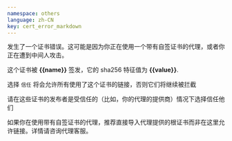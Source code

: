 ```yaml
---
namespace: others
language: zh-CN
key: cert_error_markdown
---
```


发生了一个证书错误。这可能是因为你正在使用一个带有自签证书的代理，或者你正在遭到中间人攻击。

这个证书被 **{{name}}** 签发，它的 sha256 特征值为 **{{value}}**.

选择 `信任` 将会允许所有使用了这个证书的链接，否则它们将继续被拦截

请在这些证书的发布者是受信任的（比如，你的代理的提供商）情况下选择信任他们

如果你在使用带有自签证书的代理，推荐直接导入代理提供的根证书而非在这里允许链接。详情请咨询代理客服。
